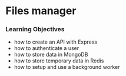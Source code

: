 # Files manager

### Learning Objectives

- how to create an API with Express
- how to authenticate a user
- how to store data in MongoDB
- how to store temporary data in Redis
- how to setup and use a background worker
